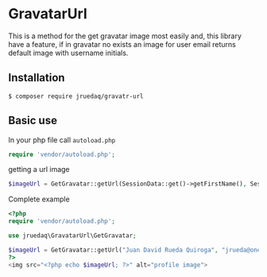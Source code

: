 # GravatarUrl
This is a method for the get gravatar image most easily and, this library have a
feature, if in gravatar no exists an image for user email returns default image with 
username initials.

## Installation
```shell script
$ composer require jruedaq/gravatr-url
```

## Basic use
In your php file call `autoload.php`
```php
require 'vendor/autoload.php';
```

getting a url image
```php
$imageUrl = GetGravatar::getUrl(SessionData::get()->getFirstName(), SessionData::get()->getEmail(), 230);
```

Complete example
```php
<?php
require 'vendor/autoload.php';

use jruedaq\GravatarUrl\GetGravatar;

$imageUrl = GetGravatar::getUrl("Juan David Rueda Quiroga", "jrueda@oneago.com", 230);
?>
<img src="<?php echo $imageUrl; ?>" alt="profile image">
```
